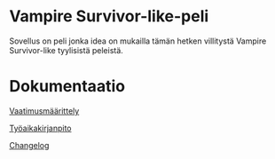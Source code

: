 # Vampire Survivor-like-peli

Sovellus on peli jonka idea on mukailla tämän hetken villitystä Vampire Survivor-like tyylisistä peleistä. 

# Dokumentaatio

[Vaatimusmäärittely](https://github.com/VP-MaxHax/ot-harjoitustyo/blob/master/dokumentaatio/vaatimusm%C3%A4%C3%A4rittely.md)

[Työaikakirjanpito](https://github.com/VP-MaxHax/ot-harjoitustyo/blob/master/dokumentaatio/tuntikirjanpito.md)

[Changelog](https://github.com/VP-MaxHax/ot-harjoitustyo/blob/master/dokumentaatio/changelog.md)


